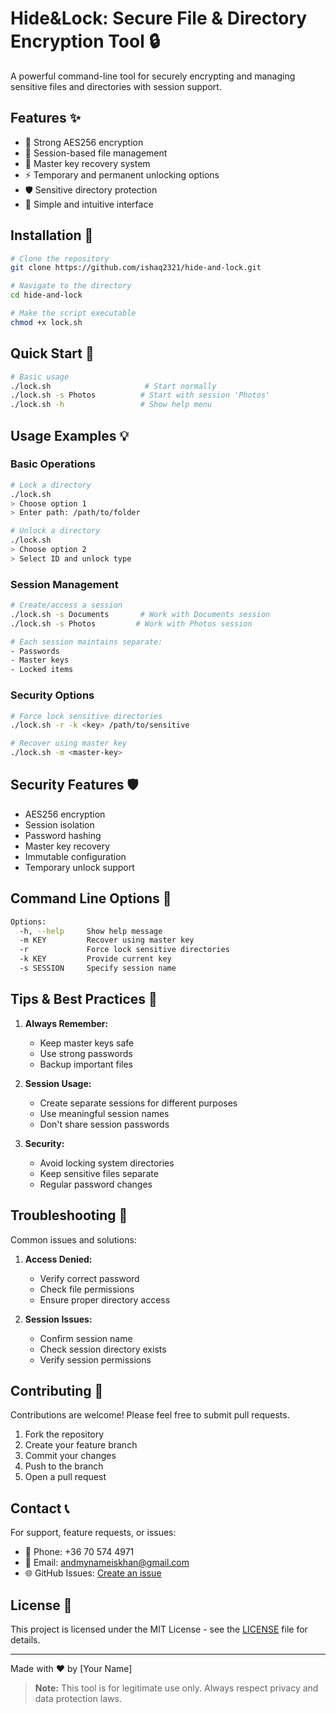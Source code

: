 # Hide&Lock: Secure File & Directory Encryption Tool 🔒

A powerful command-line tool for securely encrypting and managing sensitive files and directories with session support.

## Features ✨

- 🔐 Strong AES256 encryption
- 📁 Session-based file management
- 🔑 Master key recovery system
- ⚡ Temporary and permanent unlocking options 
- 🛡️ Sensitive directory protection
- 🎯 Simple and intuitive interface

## Installation 🚀

```bash
# Clone the repository
git clone https://github.com/ishaq2321/hide-and-lock.git

# Navigate to the directory
cd hide-and-lock

# Make the script executable
chmod +x lock.sh
```

## Quick Start 🎯

```bash
# Basic usage
./lock.sh                     # Start normally
./lock.sh -s Photos          # Start with session 'Photos'
./lock.sh -h                 # Show help menu
```

## Usage Examples 💡

### Basic Operations
```bash
# Lock a directory
./lock.sh
> Choose option 1
> Enter path: /path/to/folder

# Unlock a directory
./lock.sh
> Choose option 2
> Select ID and unlock type
```

### Session Management
```bash
# Create/access a session
./lock.sh -s Documents       # Work with Documents session
./lock.sh -s Photos         # Work with Photos session

# Each session maintains separate:
- Passwords
- Master keys
- Locked items
```

### Security Options
```bash
# Force lock sensitive directories
./lock.sh -r -k <key> /path/to/sensitive

# Recover using master key
./lock.sh -m <master-key>
```

## Security Features 🛡️

- AES256 encryption
- Session isolation
- Password hashing
- Master key recovery
- Immutable configuration
- Temporary unlock support

## Command Line Options 📝

```bash
Options:
  -h, --help     Show help message
  -m KEY         Recover using master key
  -r             Force lock sensitive directories
  -k KEY         Provide current key
  -s SESSION     Specify session name
```

## Tips & Best Practices 💪

1. **Always Remember:**
   - Keep master keys safe
   - Use strong passwords
   - Backup important files

2. **Session Usage:**
   - Create separate sessions for different purposes
   - Use meaningful session names
   - Don't share session passwords

3. **Security:**
   - Avoid locking system directories
   - Keep sensitive files separate
   - Regular password changes

## Troubleshooting 🔧

Common issues and solutions:

1. **Access Denied:**
   - Verify correct password
   - Check file permissions
   - Ensure proper directory access

2. **Session Issues:**
   - Confirm session name
   - Check session directory exists
   - Verify session permissions

## Contributing 🤝

Contributions are welcome! Please feel free to submit pull requests.

1. Fork the repository
2. Create your feature branch
3. Commit your changes
4. Push to the branch
5. Open a pull request

## Contact 📞

For support, feature requests, or issues:

- 📱 Phone: +36 70 574 4971
- 📧 Email: andmynameiskhan@gmail.com
- 🌐 GitHub Issues: [Create an issue](https://github.com/ishaq2321/hide-and-lock/issues)

## License 📄

This project is licensed under the MIT License - see the [LICENSE](LICENSE) file for details.

---

Made with ❤️ by [Your Name]

> **Note:** This tool is for legitimate use only. Always respect privacy and data protection laws.
